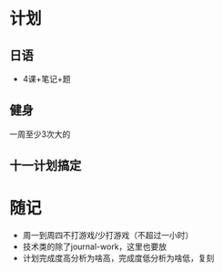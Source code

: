 
# 计划
## 日语
- 4课+笔记+题
## 健身
一周至少3次大的
## 十一计划搞定
# 随记
- 周一到周四不打游戏/少打游戏（不超过一小时）
- 技术类的除了journal-work，这里也要放
- 计划完成度高分析为啥高，完成度低分析为啥低，复刻